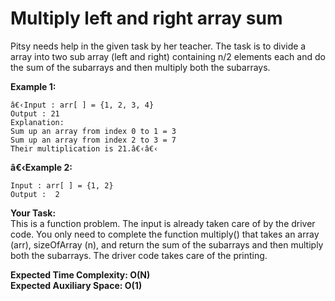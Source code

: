 # Multiply left and right array sum

Pitsy needs help in the given task by her teacher. The task is to divide a array into two sub array (left and right) containing n/2 elements each and do the sum of the subarrays and then multiply both the subarrays.

**Example 1:**
```
â€‹Input : arr[ ] = {1, 2, 3, 4}
Output : 21
Explanation:
Sum up an array from index 0 to 1 = 3
Sum up an array from index 2 to 3 = 7
Their multiplication is 21.â€‹â€‹
```
**â€‹Example 2:**
```
Input : arr[ ] = {1, 2} 
Output :  2 
``` 

**Your Task:**<br>
This is a function problem. The input is already taken care of by the driver code. You only need to complete the function multiply() that takes an array (arr), sizeOfArray (n), and return the sum of the subarrays and then multiply both the subarrays. The driver code takes care of the printing.

**Expected Time Complexity: O(N)**<br>
**Expected Auxiliary Space: O(1)**

